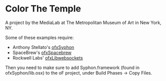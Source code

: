 Color The Temple
==============

A project by the MediaLab at The Metropolitan Museum of Art in New York, NY.

Some of these examples require:

* Anthony Stellato's [ofxSyphon](https://github.com/astellato/ofxSyphon)
* SpaceBrew's [ofxSpacebrew](https://github.com/Spacebrew/ofxSpacebrew)
* Rockwell Labs' [ofxLibwebsockets](https://github.com/labatrockwell/ofxLibwebsockets)

Then you need to make sure to add Syphon.framework (found in ofxSyphon/lib.osx) to the oF project, under Build Phases -> Copy Files.
